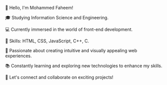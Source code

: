 👋 Hello, I'm Mohammed Faheem!

🎓 Studying Information Science and Engineering.

💻 Currently immersed in the world of front-end development.

🚀 Skills: HTML, CSS, JavaScript, C++, C.

🌟 Passionate about creating intuitive and visually appealing web experiences.

📚 Constantly learning and exploring new technologies to enhance my skills.

🔗 Let's connect and collaborate on exciting projects!

<!---
Faheem-5eeM/Faheem-5eeM is a ✨ special ✨ repository because its `README.md` (this file) appears on your GitHub profile.
You can click the Preview link to take a look at your changes.
--->
